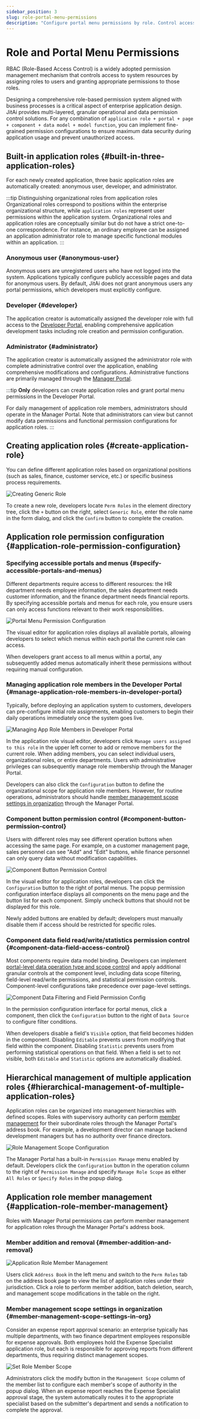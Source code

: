 ```yaml
---
sidebar_position: 3
slug: role-portal-menu-permissions
description: "Configure portal menu permissions by role. Control access to navigation menus and pages based on user roles in portals."
---
```


# Role and Portal Menu Permissions

RBAC (Role-Based Access Control) is a widely adopted permission management mechanism that controls access to system resources by assigning roles to users and granting appropriate permissions to those roles.

Designing a comprehensive role-based permission system aligned with business processes is a critical aspect of enterprise application design. JitAi provides multi-layered, granular operational and data permission control solutions. For any combination of `application role + portal + page + component + data model + model function`, you can implement fine-grained permission configurations to ensure maximum data security during application usage and prevent unauthorized access.

## Built-in application roles {#built-in-three-application-roles}

For each newly created application, three basic application roles are automatically created: anonymous user, developer, and administrator.

:::tip Distinguishing organizational roles from application roles
Organizational roles correspond to positions within the enterprise organizational structure, while `application roles` represent user permissions within the application system. Organizational roles and application roles are conceptually similar but do not have a strict one-to-one correspondence. For instance, an ordinary employee can be assigned an application administrator role to manage specific functional modules within an application.
:::

### Anonymous user {#anonymous-user}

Anonymous users are unregistered users who have not logged into the system. Applications typically configure publicly accessible pages and data for anonymous users. By default, JitAi does not grant anonymous users any portal permissions, which developers must explicitly configure.

### Developer {#developer}

The application creator is automatically assigned the developer role with full access to the [Developer Portal](../shell-and-page/portal-navigation-design#developer-portal), enabling comprehensive application development tasks including role creation and permission configuration.

### Administrator {#administrator}

The application creator is automatically assigned the administrator role with complete administrative control over the application, enabling comprehensive modifications and configurations. Administrative functions are primarily managed through the [Manager Portal](../shell-and-page/portal-navigation-design#manager-portal).

:::tip
**Only** developers can create application roles and grant portal menu permissions in the Developer Portal.

For daily management of application role members, administrators should operate in the Manager Portal. Note that administrators can view but cannot modify data permissions and functional permission configurations for application roles.
:::

## Creating application roles {#create-application-role}

You can define different application roles based on organizational positions (such as sales, finance, customer service, etc.) or specific business process requirements.

![Creating Generic Role](./img/role/create-regular-role.png "Creating Generic Role")

To create a new role, developers locate `Perm Roles` in the element directory tree, click the `+` button on the right, select `Generic Role`, enter the role name in the form dialog, and click the `Confirm` button to complete the creation.

## Application role permission configuration {#application-role-permission-configuration}

### Specifying accessible portals and menus {#specify-accessible-portals-and-menus}

Different departments require access to different resources: the HR department needs employee information, the sales department needs customer information, and the finance department needs financial reports. By specifying accessible portals and menus for each role, you ensure users can only access functions relevant to their work responsibilities.

![Portal Menu Permission Configuration](./img/role/portal-menu-permission-configuration.gif "Portal Menu Permission Configuration")

The visual editor for application roles displays all available portals, allowing developers to select which menus within each portal the current role can access.

When developers grant access to all menus within a portal, any subsequently added menus automatically inherit these permissions without requiring manual configuration.

### Managing application role members in the Developer Portal {#manage-application-role-members-in-developer-portal}

Typically, before deploying an application system to customers, developers can pre-configure initial role assignments, enabling customers to begin their daily operations immediately once the system goes live.

![Managing App Role Members in Developer Portal](./img/role/manage-app-role-members-in-dev-area.gif "Managing App Role Members in Developer Portal")

In the application role visual editor, developers click `Manage users assigned to this role` in the upper left corner to add or remove members for the current role. When adding members, you can select individual users, organizational roles, or entire departments. Users with administrative privileges can subsequently manage role membership through the Manager Portal.

Developers can also click the `Configuration` button to define the organizational scope for application role members. However, for routine operations, administrators should handle [member management scope settings in organization](#member-management-scope-settings-in-org) through the Manager Portal.

### Component button permission control {#component-button-permission-control}

Users with different roles may see different operation buttons when accessing the same page. For example, on a customer management page, sales personnel can see "Add" and "Edit" buttons, while finance personnel can only query data without modification capabilities.

![Component Button Permission Control](./img/role/component-button-permission-control.gif "Component Button Permission Control")

In the visual editor for application roles, developers can click the `Configuration` button to the right of portal menus. The popup permission configuration interface displays all components on the menu page and the button list for each component. Simply uncheck buttons that should not be displayed for this role.

Newly added buttons are enabled by default; developers must manually disable them if access should be restricted for specific roles.

### Component data field read/write/statistics permission control {#component-data-field-access-control}

Most components require data model binding. Developers can implement [portal-level data operation type and scope control](./roles-and-business-element-permissions#portal-level-data-operation-type-and-scope-control) and apply additional granular controls at the component level, including data scope filtering, field-level read/write permissions, and statistical permission controls. Component-level configurations take precedence over page-level settings.

![Component Data Filtering and Field Permission Config](./img/role/component-data-filtering-and-field-permission-config.gif "Component Data Filtering and Field Permission Config")

In the permission configuration interface for portal menus, click a component, then click the `Configuration` button to the right of `Data Source` to configure filter conditions.

When developers disable a field's `Visible` option, that field becomes hidden in the component. Disabling `Editable` prevents users from modifying that field within the component. Disabling `Statistic` prevents users from performing statistical operations on that field. When a field is set to not visible, both `Editable` and `Statistic` options are automatically disabled.

## Hierarchical management of multiple application roles {#hierarchical-management-of-multiple-application-roles}

Application roles can be organized into management hierarchies with defined scopes. Roles with supervisory authority can perform [member management](#application-role-member-management) for their subordinate roles through the Manager Portal's address book. For example, a development director can manage backend development managers but has no authority over finance directors.

![Role Management Scope Configuration](./img/role/role-management-scope-configuration.gif "Role Management Scope Configuration")

The Manager Portal has a built-in `Permission Manage` menu enabled by default. Developers click the `Configuration` button in the operation column to the right of `Permission Manage` and specify `Manage Role Scope` as either `All Roles` or `Specify Roles` in the popup dialog.

## Application role member management {#application-role-member-management}

Roles with Manager Portal permissions can perform member management for application roles through the Manager Portal's address book.

### Member addition and removal {#member-addition-and-removal}

![Application Role Member Management](./img/role/app-role-member-management.png "Application Role Member Management")

Users click `Address Book` in the left menu and switch to the `Perm Roles` tab on the address book page to view the list of application roles under their jurisdiction. Click a role to perform member addition, batch deletion, search, and management scope modifications in the table on the right.

### Member management scope settings in organization {#member-management-scope-settings-in-org}

Consider an expense report approval scenario: an enterprise typically has multiple departments, with two finance department employees responsible for expense approvals. Both employees hold the Expense Specialist application role, but each is responsible for approving reports from different departments, thus requiring distinct management scopes.

![Set Role Member Scope](./img/role/management-area-set-role-member-scope.png "Role Member Scope")

Administrators click the modify button in the `Management Scope` column of the member list to configure each member's scope of authority in the popup dialog. When an expense report reaches the Expense Specialist approval stage, the system automatically routes it to the appropriate specialist based on the submitter's department and sends a notification to complete the approval.
